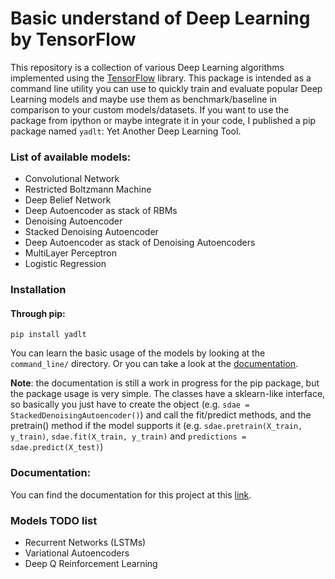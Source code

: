 # Basic understand of Deep Learning by TensorFlow

This repository is a collection of various Deep Learning algorithms implemented using the
[TensorFlow](http://www.tensorflow.org) library. This package is intended as a command line utility you can use to quickly train and
evaluate popular Deep Learning models and maybe use them as benchmark/baseline in comparison to your custom models/datasets.
If you want to use the package from ipython or maybe integrate it in your code, I published a pip package named `yadlt`: Yet Another Deep Learning Tool.

### List of available models:

* Convolutional Network
* Restricted Boltzmann Machine
* Deep Belief Network
* Deep Autoencoder as stack of RBMs
* Denoising Autoencoder
* Stacked Denoising Autoencoder
* Deep Autoencoder as stack of Denoising Autoencoders
* MultiLayer Perceptron
* Logistic Regression

### Installation

#### Through pip:

    pip install yadlt

You can learn the basic usage of the models by looking at the ``command_line/`` directory. Or you can take a look at the [documentation](http://deep-learning-tensorflow.readthedocs.io/en/latest/).

**Note**: the documentation is still a work in progress for the pip package, but the package usage is very simple. The classes have a sklearn-like interface, so basically you just have to create the object
(e.g. `sdae = StackedDenoisingAutoencoder()`) and call the fit/predict methods, and the pretrain() method if the model supports it
(e.g. `sdae.pretrain(X_train, y_train)`, `sdae.fit(X_train, y_train)` and `predictions = sdae.predict(X_test)`)

### Documentation:

You can find the documentation for this project at this [link](http://deep-learning-tensorflow.readthedocs.io/en/latest/).

### Models TODO list

* Recurrent Networks (LSTMs)
* Variational Autoencoders
* Deep Q Reinforcement Learning
